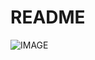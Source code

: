 # README

![IMAGE](https://64.media.tumblr.com/42ddb9abbeae494e906e07d8336c6b4c/901ddae1b6be7735-3a/s640x960/3ca36ad7e5edb85c107061bfccd59c1e6cdd27da.pnj)
